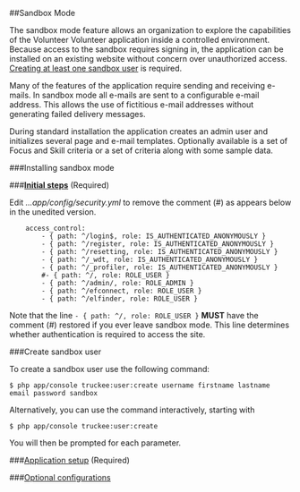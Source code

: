 ##Sandbox Mode

The sandbox mode feature allows an organization to explore the capabilities of the Volunteer Volunteer application inside a controlled environment.  Because access to the sandbox requires signing in, the application can be installed on an existing website without concern over unauthorized access.  [Creating at least one sandbox user](#sandbox) is required.

Many of the features of the application require sending and receiving e-mails.  In sandbox mode all e-mails are sent to a configurable e-mail address.  This allows the use of fictitious e-mail addresses without generating failed delivery messages.

During standard installation the application creates an admin user and initializes several page and e-mail templates.  Optionally available is a set of Focus and Skill criteria or a set of criteria along with some sample data.

###Installing sandbox mode

###[__Initial steps__](basic_installation.md) (Required)

Edit _...app/config/security.yml_ to remove the comment (#) as appears below in the unedited version.

        access_control:
            - { path: ^/login$, role: IS_AUTHENTICATED_ANONYMOUSLY }
            - { path: ^/register, role: IS_AUTHENTICATED_ANONYMOUSLY }
            - { path: ^/resetting, role: IS_AUTHENTICATED_ANONYMOUSLY }
            - { path: ^/_wdt, role: IS_AUTHENTICATED_ANONYMOUSLY }
            - { path: ^/_profiler, role: IS_AUTHENTICATED_ANONYMOUSLY }        
            #- { path: ^/, role: ROLE_USER }        
            - { path: ^/admin/, role: ROLE_ADMIN }
            - { path: ^/efconnect, role: ROLE_USER }
            - { path: ^/elfinder, role: ROLE_USER }

Note that the line `- { path: ^/, role: ROLE_USER }` **MUST** have the comment (#) restored if you ever leave sandbox mode. This line determines whether authentication is required to access the site.

###Create sandbox user

To create a sandbox user use the following command:

    $ php app/console truckee:user:create username firstname lastname email password sandbox
    
Alternatively, you can use the command interactively, starting with

    $ php app/console truckee:user:create
    
You will then be prompted for each parameter.
        
###[Application setup](app_setup.md) (Required)
        
###[Optional configurations](optional.md)
